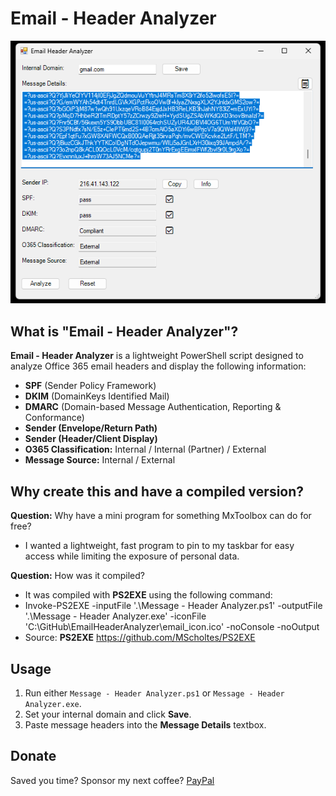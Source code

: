 # Email - Header Analyzer
<img src="https://github.com/AdminVin/EmailHeaderAnalyzer/blob/main/EmailHeaderAnalyzer-Screenshot.png?raw=true">

## What is "Email - Header Analyzer"?
**Email - Header Analyzer** is a lightweight PowerShell script designed to analyze Office 365 email headers and display the following information:
- **SPF** (Sender Policy Framework)
- **DKIM** (DomainKeys Identified Mail)
- **DMARC** (Domain-based Message Authentication, Reporting & Conformance)
- **Sender (Envelope/Return Path)**
- **Sender (Header/Client Display)**
- **O365 Classification:** Internal / Internal (Partner) / External
- **Message Source:** Internal / External


## Why create this and have a compiled version?
**Question:** Why have a mini program for something MxToolbox can do for free?  
- I wanted a lightweight, fast program to pin to my taskbar for easy access while limiting the exposure of personal data.

**Question:** How was it compiled?  
- It was compiled with **PS2EXE** using the following command:  
- Invoke-PS2EXE -inputFile '.\Message - Header Analyzer.ps1' -outputFile '.\Message - Header Analyzer.exe' -iconFile 'C:\GitHub\EmailHeaderAnalyzer\email_icon.ico' -noConsole -noOutput 
- Source: **PS2EXE** https://github.com/MScholtes/PS2EXE

## Usage
1. Run either `Message - Header Analyzer.ps1` or `Message - Header Analyzer.exe`.
2. Set your internal domain and click **Save**.
3. Paste message headers into the **Message Details** textbox.

## Donate
Saved you time? Sponsor my next coffee? [PayPal](https://www.paypal.com/donate/?hosted_button_id=EZU78ZANFT24C)